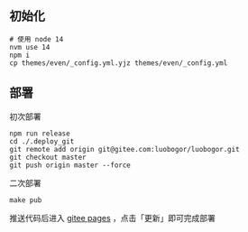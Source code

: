 ## 初始化
```shell
# 使用 node 14
nvm use 14
npm i
cp themes/even/_config.yml.yjz themes/even/_config.yml
```

## 部署
初次部署
```shell
npm run release
cd ./.deploy_git
git remote add origin git@gitee.com:luobogor/luobogor.git
git checkout master
git push origin master --force
```

二次部署
```shell
make pub
```

推送代码后进入 [gitee pages](https://gitee.com/luobogor/luobogor/pages) ，点击「更新」即可完成部署

